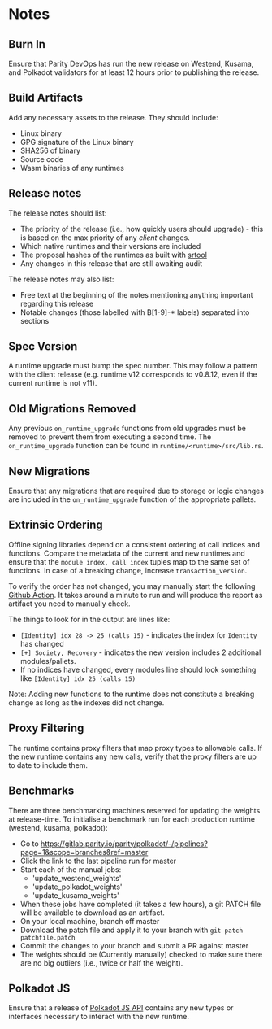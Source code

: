 
# Notes

## Burn In

Ensure that Parity DevOps has run the new release on Westend, Kusama, and Polkadot validators for at least 12 hours
prior to publishing the release.

## Build Artifacts

Add any necessary assets to the release. They should include:

* Linux binary
* GPG signature of the Linux binary
* SHA256 of binary
* Source code
* Wasm binaries of any runtimes

## Release notes

The release notes should list:

* The priority of the release (i.e., how quickly users should upgrade) - this is based on the max priority of any
    *client* changes.
* Which native runtimes and their versions are included
* The proposal hashes of the runtimes as built with [srtool](https://gitlab.com/chevdor/srtool)
* Any changes in this release that are still awaiting audit

The release notes may also list:

* Free text at the beginning of the notes mentioning anything important regarding this release
* Notable changes (those labelled with B[1-9]-* labels) separated into sections

## Spec Version

A runtime upgrade must bump the spec number. This may follow a pattern with the client release (e.g. runtime v12
corresponds to v0.8.12, even if the current runtime is not v11).

## Old Migrations Removed

Any previous `on_runtime_upgrade` functions from old upgrades must be removed to prevent them from executing a second
time. The `on_runtime_upgrade` function can be found in `runtime/<runtime>/src/lib.rs`.

## New Migrations

Ensure that any migrations that are required due to storage or logic changes are included in the `on_runtime_upgrade`
function of the appropriate pallets.

## Extrinsic Ordering

Offline signing libraries depend on a consistent ordering of call indices and functions. Compare the metadata of the
current and new runtimes and ensure that the `module index, call index` tuples map to the same set of functions. In case
of a breaking change, increase `transaction_version`.

To verify the order has not changed, you may manually start the following [Github
Action](https://github.com/paritytech/polkadot/actions/workflows/extrinsic-ordering-check-from-bin.yml). It takes around
a minute to run and will produce the report as artifact you need to manually check.

The things to look for in the output are lines like:
  * `[Identity] idx 28 -> 25 (calls 15)` - indicates the index for `Identity` has changed
  * `[+] Society, Recovery` - indicates the new version includes 2 additional modules/pallets.
  * If no indices have changed, every modules line should look something like `[Identity] idx 25 (calls 15)`

Note: Adding new functions to the runtime does not constitute a breaking change as long as the indexes did not change.

## Proxy Filtering

The runtime contains proxy filters that map proxy types to allowable calls. If the new runtime contains any new calls,
verify that the proxy filters are up to date to include them.

## Benchmarks

There are three benchmarking machines reserved for updating the weights at release-time. To initialise a benchmark run
for each production runtime (westend, kusama, polkadot):
* Go to https://gitlab.parity.io/parity/polkadot/-/pipelines?page=1&scope=branches&ref=master
* Click the link to the last pipeline run for master
* Start each of the manual jobs:
  * 'update_westend_weights'
  * 'update_polkadot_weights'
  * 'update_kusama_weights'
* When these jobs have completed (it takes a few hours), a git PATCH file will be available to download as an artifact.
* On your local machine, branch off master
* Download the patch file and apply it to your branch with `git patch patchfile.patch`
* Commit the changes to your branch and submit a PR against master
* The weights should be (Currently manually) checked to make sure there are no big outliers (i.e., twice or half the
    weight).

## Polkadot JS

Ensure that a release of [Polkadot JS API](https://github.com/polkadot-js/api) contains any new types or interfaces
necessary to interact with the new runtime.
